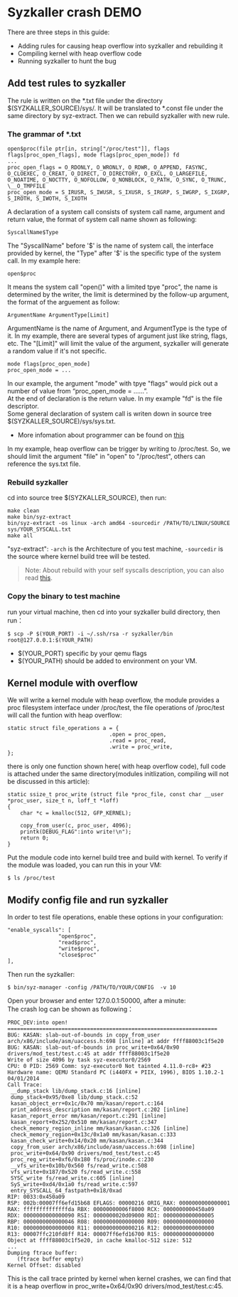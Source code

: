 # Syzkaller crash DEMO
There are three steps in this guide:
- Adding rules for causing heap overflow into syzkaller and rebuilding it
- Compiling kernel with heap overflow code
- Running syzkaller to hunt the bug

## Add test rules to syzkaller  
The rule is written on the *.txt file under the directory $(SYZKALLER_SOURCE)/sys/. It will be translated to *.const file under the same directory by syz-extract. Then we can rebuild syzkaller with new rule.

### The grammar of *.txt  

```
open$proc(file ptr[in, string["/proc/test"]], flags flags[proc_open_flags], mode flags[proc_open_mode]) fd
...
proc_open_flags = O_RDONLY, O_WRONLY, O_RDWR, O_APPEND, FASYNC, O_CLOEXEC, O_CREAT, O_DIRECT, O_DIRECTORY, O_EXCL, O_LARGEFILE, O_NOATIME, O_NOCTTY, O_NOFOLLOW, O_NONBLOCK, O_PATH, O_SYNC, O_TRUNC, \__O_TMPFILE
proc_open_mode = S_IRUSR, S_IWUSR, S_IXUSR, S_IRGRP, S_IWGRP, S_IXGRP, S_IROTH, S_IWOTH, S_IXOTH
```

A declaration of a system call consists of system call name, argument and return value, the format of system call name shown as following:  

`SyscallName$Type`  

The "SyscallName" before '$' is the name of system call, the interface provided by kernel, the "Type" after '$' is the specific type of the system call. In my 
example here:  

`open$proc`  

It means the system call "open()" with a limited tpye "proc", the name is determined by the writer, the limit is determined by the follow-up argument, the format of the arguement as follow:  

`ArgumentName ArgumentType[Limit]`  

ArgumentName is the name of Argument, and ArgumentType is the type of it. In my example, there are several types of argument just like string, flags, etc. The "[Limit]" will limit the value of the argument, syzkaller will generate a random value if it's not specific.  

```
mode flags[proc_open_mode]
proc_open_mode = ...
```
In our example, the argument "mode" with tpye "flags" would pick out a number of value from “proc_open_mode = ......”.  
At the end of declaration is the return value. In my example "fd" is the file descriptor.  
Some general declaration of system call is writen down in source tree $(SYZKALLER_SOURCE)/sys/sys.txt.  
- More infomation about programmer can be found on [this](https://github.com/google/syzkaller/tree/master/sys/README.md)

In my example, heap overflow can be trigger by writing to /proc/test. So, we should limit the argument "file" in "open" to "/proc/test", others can reference the sys.txt file.

### Rebuild syzkaller  
cd into source tree $(SYZKALLER_SOURCE), then run:

```
make clean
make bin/syz-extract
bin/syz-extract -os linux -arch amd64 -sourcedir /PATH/TO/LINUX/SOURCE sys/YOUR_SYSCALL.txt
make all
```

"syz-extract": `-arch` is the Architecture of you test machine, `-sourcedir` is the source where kernel build tree will be tested.

> Note: About rebuild with your self syscalls description, you can also read [this](https://github.com/hardenedlinux/Debian-GNU-Linux-Profiles/blob/master/docs/harbian_qa/fuzz_testing/syz_debug.md#extern-the-syscall).

### Copy the binary to test machine  
run your virtual machine, then cd into your syzkaller build directory, then run：

`$ scp -P $(YOUR_PORT) -i ~/.ssh/rsa -r syzkaller/bin root@127.0.0.1:$(YOUR_PATH)` 

- $(YOUR_PORT) specific by your qemu flags
- $(YOUR_PATH) should be added to environment on your VM.

## Kernel module with overflow
We will write a kernel module with heap overflow, the module provides a proc filesystem interface under /proc/test, the file operations of /proc/test will call the funtion with heap overflow:

```
static struct file_operations a = {
                                .open = proc_open,
                                .read = proc_read,
                                .write = proc_write,
};
```
there is only one function shown here( with heap overflow code), full code is attached under the same directory(modules initlization, compiling will not be discussed in this article):

```
static ssize_t proc_write (struct file *proc_file, const char __user *proc_user, size_t n, loff_t *loff)
{
    char *c = kmalloc(512, GFP_KERNEL);

    copy_from_user(c, proc_user, 4096);
    printk(DEBUG_FLAG":into write!\n");
    return 0;
}
```
Put the module code into kernel build tree and build with kernel. To verify if the module was loaded, you can run this in your VM:  

`$ ls /proc/test`  

## Modify config file and run syzkaller  
In order to test file operations, enable these options in your configuration:

```
"enable_syscalls": [
                "open$proc",
                "read$proc",
                "write$proc",
                "close$proc"
],
```
Then run the syzkaller:  

`$ bin/syz-manager -config /PATH/TO/YOUR/CONFIG  -v 10`  

Open your browser and enter 127.0.0.1:50000, after a minute:  
The crash log can be shown as following：

```
PROC_DEV:into open!
==================================================================
BUG: KASAN: slab-out-of-bounds in copy_from_user arch/x86/include/asm/uaccess.h:698 [inline] at addr ffff88003c1f5e20
BUG: KASAN: slab-out-of-bounds in proc_write+0x64/0x90 drivers/mod_test/test.c:45 at addr ffff88003c1f5e20
Write of size 4096 by task syz-executor0/2569
CPU: 0 PID: 2569 Comm: syz-executor0 Not tainted 4.11.0-rc8+ #23
Hardware name: QEMU Standard PC (i440FX + PIIX, 1996), BIOS 1.10.2-1 04/01/2014
Call Trace:
 __dump_stack lib/dump_stack.c:16 [inline]
 dump_stack+0x95/0xe8 lib/dump_stack.c:52
 kasan_object_err+0x1c/0x70 mm/kasan/report.c:164
 print_address_description mm/kasan/report.c:202 [inline]
 kasan_report_error mm/kasan/report.c:291 [inline]
 kasan_report+0x252/0x510 mm/kasan/report.c:347
 check_memory_region_inline mm/kasan/kasan.c:326 [inline]
 check_memory_region+0x13c/0x1a0 mm/kasan/kasan.c:333
 kasan_check_write+0x14/0x20 mm/kasan/kasan.c:344
 copy_from_user arch/x86/include/asm/uaccess.h:698 [inline]
 proc_write+0x64/0x90 drivers/mod_test/test.c:45
 proc_reg_write+0xf6/0x180 fs/proc/inode.c:230
 __vfs_write+0x10b/0x560 fs/read_write.c:508
 vfs_write+0x187/0x520 fs/read_write.c:558
 SYSC_write fs/read_write.c:605 [inline]
 SyS_write+0xd4/0x1a0 fs/read_write.c:597
 entry_SYSCALL_64_fastpath+0x18/0xad
RIP: 0033:0x450a09
RSP: 002b:00007ff6efd15b68 EFLAGS: 00000216 ORIG_RAX: 0000000000000001
RAX: ffffffffffffffda RBX: 00000000006f8000 RCX: 0000000000450a09
RDX: 0000000000000090 RSI: 0000000020d09000 RDI: 0000000000000005
RBP: 0000000000000046 R08: 0000000000000000 R09: 0000000000000000
R10: 0000000000000000 R11: 0000000000000216 R12: 0000000000000000
R13: 00007ffc210fd8ff R14: 00007ff6efd16700 R15: 0000000000000000
Object at ffff88003c1f5e20, in cache kmalloc-512 size: 512
...
Dumping ftrace buffer:
   (ftrace buffer empty)
Kernel Offset: disabled
```

This is the call trace printed by kernel when kernel crashes, we can find that it is a heap overflow in proc_write+0x64/0x90 drivers/mod_test/test.c:45.
